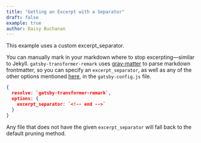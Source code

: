```yaml
---
title: "Getting an Excerpt with a Separator"
draft: false
example: true
author: Daisy Buchanan
---
```


This example uses a custom excerpt_separator.

You can manually mark in your markdown where to stop excerpting—similar to Jekyll. <!-- end -->`gatsby-transformer-remark` uses [gray-matter](https://github.com/jonschlinkert/gray-matter) to parse markdown frontmatter, so you can specify an `excerpt_separator`, as well as any of the other options mentioned [here](https://github.com/jonschlinkert/gray-matter#options), in the `gatsby-config.js` file.

```json
{
  resolve: `gatsby-transformer-remark`,
  options: {
    excerpt_separator: `<!-- end -->`
  }
}
```

Any file that does not have the given `excerpt_separator` will fall back to the default pruning method.
